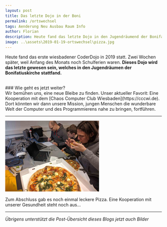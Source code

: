 ```yaml
---
layout: post
title: Das letzte Dojo in der Boni
permalink: /ortswechsel
tags: Aenderung Neu Ausbau Raum Info
author: Florian
description: Heute fand das letzte Dojo in den Jugendräumend der Bonifatiuskirche statt.
image: ..\assets\2019-01-19-ortswechsel\pizza.jpg
---
```

Heute fand das erste wiesbadener CoderDojo in 2019 statt. Zwei Wochen später, weil Anfang des Monats noch Schulferien waren. **Dieses Dojo wird das letzte gewesen sein, welches in den Jugendräumen der Bonifatiuskirche stattfand.**

<!--break-->

<br/> 
### Wie geht es jetzt weiter?

<br/>
Wir bemühen uns, eine neue Bleibe zu finden. Unser aktueller Favorit: Eine Kooperation mit dem [Chaos Computer Club Wiesbaden](https://cccwi.de). Dort könnten wir dann unsere Mission, jungen Menschen die wunderbare Welt der Computer und des Programmierens nahe zu bringen, fortführen.

---

<img src="..\assets\2019-01-19-ortswechsel\pizza.jpg" alt="Leckere Pizza" width="60%" />

Zum Abschluss gab es noch einmal leckere Pizza. Eine Kooperation mit unserer Gesundheit steht noch aus...

---

*Übrigens unterstützt die Post-Übersicht dieses Blogs jetzt auch Bilder*
